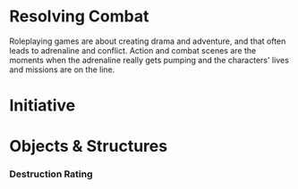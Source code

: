 
# Resolving Combat
Roleplaying games are about creating drama and adventure, and that often leads to adrenaline and conflict.  Action and combat scenes are the moments when the adrenaline really gets pumping and the characters' lives and missions are on the line.

# Initiative

# Objects & Structures

### Destruction Rating